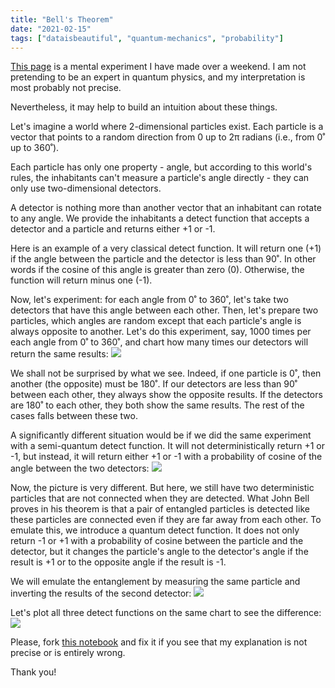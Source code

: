 ```yaml
---
title: "Bell's Theorem"
date: "2021-02-15"
tags: ["dataisbeautiful", "quantum-mechanics", "probability"]
---
```


[This page](https://observablehq.com/@romaklimenko/yet-another-naive-attempt-to-grokk-bells-theorem) is a mental experiment I have made over a weekend. I am not pretending to be an expert in quantum physics, and my interpretation is most probably not precise.

Nevertheless, it may help to build an intuition about these things.

Let's imagine a world where 2-dimensional particles exist. Each particle is a vector that points to a random direction from 0 up to 2π radians (i.e., from 0˚ up to 360˚).

Each particle has only one property - angle, but according to this world's rules, the inhabitants can't measure a particle's angle directly - they can only use two-dimensional detectors.

A detector is nothing more than another vector that an inhabitant can rotate to any angle. We provide the inhabitants a detect function that accepts a detector and a particle and returns either +1 or -1.

Here is an example of a very classical detect function. It will return one (+1) if the angle between the particle and the detector is less than 90˚. In other words if the cosine of this angle is greater than zero (0). Otherwise, the function will return minus one (-1).

Now, let's experiment: for each angle from 0˚ to 360˚, let's take two detectors that have this angle between each other. Then, let's prepare two particles, which angles are random except that each particle's angle is always opposite to another. Let's do this experiment, say, 1000 times per each angle from 0˚ to 360˚, and chart how many times our detectors will return the same results:
<img src="b.png" class="img-fluid" />

We shall not be surprised by what we see. Indeed, if one particle is 0˚, then another (the opposite) must be 180˚. If our detectors are less than 90˚ between each other, they always show the opposite results. If the detectors are 180˚ to each other, they both show the same results. The rest of the cases falls between these two.

A significantly different situation would be if we did the same experiment with a semi-quantum detect function. It will not deterministically return +1 or -1, but instead, it will return either +1 or -1 with a probability of cosine of the angle between the two detectors:
<img src="r.png" class="img-fluid" />

Now, the picture is very different. But here, we still have two deterministic particles that are not connected when they are detected. What John Bell proves in his theorem is that a pair of entangled particles is detected like these particles are connected even if they are far away from each other. To emulate this, we introduce a quantum detect function. It does not only return -1 or +1 with a probability of cosine between the particle and the detector, but it changes the particle's angle to the detector's angle if the result is +1 or to the opposite angle if the result is -1.

We will emulate the entanglement by measuring the same particle and inverting the results of the second detector:
<img src="g.png" class="img-fluid" />

Let's plot all three detect functions on the same chart to see the difference:
<img src="rbg.png" class="img-fluid" />

Please, fork [this notebook](https://observablehq.com/@romaklimenko/yet-another-naive-attempt-to-grokk-bells-theorem) and fix it if you see that my explanation is not precise or is entirely wrong.

Thank you!
